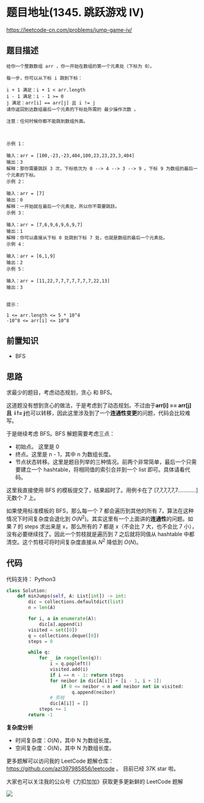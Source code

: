 # 题目地址(1345. 跳跃游戏 IV)

https://leetcode-cn.com/problems/jump-game-iv/

## 题目描述

```
给你一个整数数组 arr ，你一开始在数组的第一个元素处（下标为 0）。

每一步，你可以从下标 i 跳到下标：

i + 1 满足：i + 1 < arr.length
i - 1 满足：i - 1 >= 0
j 满足：arr[i] == arr[j] 且 i != j
请你返回到达数组最后一个元素的下标处所需的 最少操作次数 。

注意：任何时候你都不能跳到数组外面。

 

示例 1：

输入：arr = [100,-23,-23,404,100,23,23,23,3,404]
输出：3
解释：那你需要跳跃 3 次，下标依次为 0 --> 4 --> 3 --> 9 。下标 9 为数组的最后一个元素的下标。
示例 2：

输入：arr = [7]
输出：0
解释：一开始就在最后一个元素处，所以你不需要跳跃。
示例 3：

输入：arr = [7,6,9,6,9,6,9,7]
输出：1
解释：你可以直接从下标 0 处跳到下标 7 处，也就是数组的最后一个元素处。
示例 4：

输入：arr = [6,1,9]
输出：2
示例 5：

输入：arr = [11,22,7,7,7,7,7,7,7,22,13]
输出：3
 

提示：

1 <= arr.length <= 5 * 10^4
-10^8 <= arr[i] <= 10^8

```

## 前置知识

- BFS

## 思路

求最少的题目，考虑动态规划，贪心 和 BFS。

这道题没有想到贪心的做法，于是考虑到了动态规划。不过由于**arr[i] == arr[j]  且  i != j**也可以转移，因此这里涉及到了一个**连通性变更**的问题，代码会比较难写。

于是继续考虑 BFS。BFS 解题需要考虑三点：

- 初始点。 这里是 0
- 终点。这里是 n - 1，其中 n 为数组长度。
- 节点状态转移。这里是题目列举的三种情况。前两个非常简单，最后一个只需要建立一个 hashtable，将相同值的索引合并到一个 list 即可。具体请看代码。

这里我直接使用 BFS 的模板提交了，结果超时了。用例卡在了 [7,7,7,7,7,7............] 无数个 7 上。

如果使用标准模板的 BFS，那么每一个 7 都会遍历到其他的所有 7，算法在这种情况下时间复杂度会退化到 $O(N^2)$。其实这里有一个上面讲的**连通性**的问题。如果 7 的 steps 求出来是 x，那么所有的 7 都是 x（不会比 7 大，也不会比 7 小），没有必要继续找了。因此一个剪枝就是遍历到 7 之后就将同值从 hashtable 中都清空。这个剪枝可将时间复杂度直接从 $N^2$ 降低到 $O(N)$。

## 代码

代码支持： Python3

```py
class Solution:
    def minJumps(self, A: List[int]) -> int:
        dic = collections.defaultdict(list)
        n = len(A)

        for i, a in enumerate(A):
            dic[a].append(i)
        visited = set([0])
        q = collections.deque([0])
        steps = 0

        while q:
            for _ in range(len(q)):
                i = q.popleft()
                visited.add(i)
                if i == n - 1: return steps
                for neibor in dic[A[i]] + [i - 1, i + 1]:
                    if 0 <= neibor < n and neibor not in visited:
                        q.append(neibor)
                # 剪枝
                dic[A[i]] = []
            steps += 1
        return -1
```

**复杂度分析**

- 时间复杂度：$O(N)$，其中 N 为数组长度。
- 空间复杂度：$O(N)$，其中 N 为数组长度。

更多题解可以访问我的 LeetCode 题解仓库：https://github.com/azl397985856/leetcode 。 目前已经 37K star 啦。

大家也可以关注我的公众号《力扣加加》获取更多更新鲜的 LeetCode 题解

![](https://p.ipic.vip/jr6m64.jpg)
